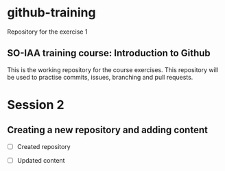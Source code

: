 # github-training
Repository for the exercise 1
## SO-IAA training course: Introduction to Github

This is the working repository for the course exercises.
This repository will be used to practise commits, issues, branching and pull requests. 

# Session 2

## Creating a new repository and adding content

- [ ] Created repository
- [ ] Updated content

